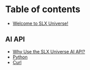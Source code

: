 # Table of contents

* [Welcome to SLX Universe!](README.md)

## AI API

* [Why Use the SLX Universe AI API?](ai-api/why-use-the-slx-universe-ai-api.md)
* [Python](ai-api/python.md)
* [Curl](ai-api/curl.md)
